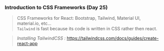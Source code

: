 ### Introduction to CSS Frameworks (Day 25)

> CSS Frameworks for React: Bootstrap, Tailwind, Material UI, material.io, etc... <br>
> `Tailwind` is fast because its code is written in CSS rather then react.

> _Installing TailwindCSS :_ https://tailwindcss.com/docs/guides/create-react-app
